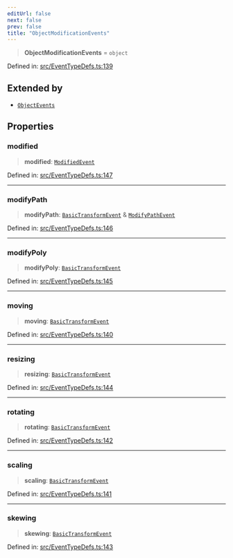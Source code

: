```yaml
---
editUrl: false
next: false
prev: false
title: "ObjectModificationEvents"
---
```


> **ObjectModificationEvents** = `object`

Defined in: [src/EventTypeDefs.ts:139](https://github.com/fabricjs/fabric.js/blob/8206f10a405480a7ba988ff6cfdde6412c1f13f8/src/EventTypeDefs.ts#L139)

## Extended by

- [`ObjectEvents`](/api/interfaces/objectevents/)

## Properties

### modified

> **modified**: [`ModifiedEvent`](/api/interfaces/modifiedevent/)

Defined in: [src/EventTypeDefs.ts:147](https://github.com/fabricjs/fabric.js/blob/8206f10a405480a7ba988ff6cfdde6412c1f13f8/src/EventTypeDefs.ts#L147)

***

### modifyPath

> **modifyPath**: [`BasicTransformEvent`](/api/interfaces/basictransformevent/) & [`ModifyPathEvent`](/api/interfaces/modifypathevent/)

Defined in: [src/EventTypeDefs.ts:146](https://github.com/fabricjs/fabric.js/blob/8206f10a405480a7ba988ff6cfdde6412c1f13f8/src/EventTypeDefs.ts#L146)

***

### modifyPoly

> **modifyPoly**: [`BasicTransformEvent`](/api/interfaces/basictransformevent/)

Defined in: [src/EventTypeDefs.ts:145](https://github.com/fabricjs/fabric.js/blob/8206f10a405480a7ba988ff6cfdde6412c1f13f8/src/EventTypeDefs.ts#L145)

***

### moving

> **moving**: [`BasicTransformEvent`](/api/interfaces/basictransformevent/)

Defined in: [src/EventTypeDefs.ts:140](https://github.com/fabricjs/fabric.js/blob/8206f10a405480a7ba988ff6cfdde6412c1f13f8/src/EventTypeDefs.ts#L140)

***

### resizing

> **resizing**: [`BasicTransformEvent`](/api/interfaces/basictransformevent/)

Defined in: [src/EventTypeDefs.ts:144](https://github.com/fabricjs/fabric.js/blob/8206f10a405480a7ba988ff6cfdde6412c1f13f8/src/EventTypeDefs.ts#L144)

***

### rotating

> **rotating**: [`BasicTransformEvent`](/api/interfaces/basictransformevent/)

Defined in: [src/EventTypeDefs.ts:142](https://github.com/fabricjs/fabric.js/blob/8206f10a405480a7ba988ff6cfdde6412c1f13f8/src/EventTypeDefs.ts#L142)

***

### scaling

> **scaling**: [`BasicTransformEvent`](/api/interfaces/basictransformevent/)

Defined in: [src/EventTypeDefs.ts:141](https://github.com/fabricjs/fabric.js/blob/8206f10a405480a7ba988ff6cfdde6412c1f13f8/src/EventTypeDefs.ts#L141)

***

### skewing

> **skewing**: [`BasicTransformEvent`](/api/interfaces/basictransformevent/)

Defined in: [src/EventTypeDefs.ts:143](https://github.com/fabricjs/fabric.js/blob/8206f10a405480a7ba988ff6cfdde6412c1f13f8/src/EventTypeDefs.ts#L143)
